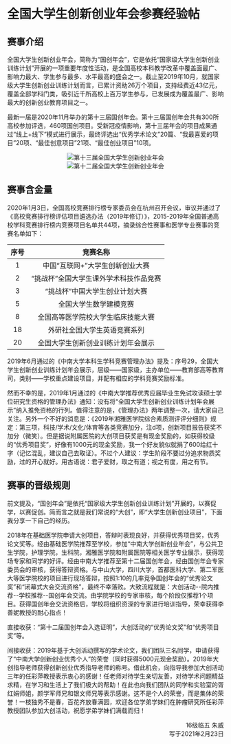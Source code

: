 # 全国大学生创新创业年会参赛经验帖

## 赛事介绍

全国大学生创新创业年会，简称为“国创年会”，它是依托“国家级大学生创新创业训练计划”开展的一项重要年度性活动，是全国高校本科教学改革中覆盖面最广、影响力最大、学生参与最多、水平最高的盛会之一。截止至2019年10月，就国家级大学生创新创业训练计划而言，已累计资助26万个项目，支持经费近43亿元，覆盖全部学科门类，吸引近千所高校上百万学生参与，已发展成为覆盖最广、影响最大的创新创业教育项目之一。

最新一届是2020年11月举办的第十三届国创年会。第十三届国创年会共有300所高校参加评选，460项国创项目。受新冠疫情影响，第十三届年会的项目成果通过“线上+线下”模式进行展示，最终评选出“优秀学术论文”20篇、“我最喜爱的项目”20项、“最佳创意项目”21项、“最佳创业项目”10项。

<div align=center>
<img src="https://gitee.com/xunlutzp/xunlutzp/raw/master/Image/Ch2_9_1.png" alt="第十三届全国大学生创新创业年会">
</div>
<div align=center>
<img src="https://gitee.com/xunlutzp/xunlutzp/raw/master/Image/Ch2_9_2.png" alt="第十二届全国大学生创新创业年会">
</div>

## 赛事含金量

2020年1月3日，全国高校竞赛排行榜专家委员会在杭州召开会议，审议并通过了《高校竞赛排行榜评估项目遴选办法（2019年修订）》，2015-2019年全国普通高校学科竞赛排行榜内竞赛项目名单共44项，摘录综合性赛事和医学专业赛事的竞赛名单如下：

|序号|竞赛名称|
|:----:|:----:|
|1|中国“互联网+”大学生创新创业大赛|
|2|“挑战杯”全国大学生课外学术科技作品竞赛|
|3|“挑战杯”中国大学生创业计划大赛|
|5|全国大学生数学建模竞赛|
|8|全国高等医学院校大学生临床技能大赛|
|18|外研社全国大学生英语竞赛系列|
|20|全国大学生创新创业训练计划年会展示|

2019年6月通过的《中南大学本科生学科竞赛管理办法》提及：序号29，全国大学生创新创业训练计划年会展示，层级——国家级，主办单位——教育部高等教育司，类别——学校重点建设项目，并配有相应的学科竞赛奖励标准。

然而不幸的是，2019年1月通过的《中南大学推荐优秀应届毕业生免试攻读硕士学位研究生资格的管理办法》通知：没有将“全国大学生创新创业训练计划年会展示”纳入推免资格的行列。值得注意的是，《管理办法》两年调整一次，请大家自己关注。另外一个不好的消息是：《2019年湘雅医学院综合素质测评评分细则》规定：第三项，科技/学术/文化/体育等各类竞赛加分，注d项，创新项目报告获奖不加分（微笑）。但是据说附属医院的大创项目获奖是有现金奖励的，如获得校级的“优秀项目奖”，好像有1000元的现金奖励，我一个好友貌似就捐了600给红十字（记忆混乱，建议自己去取证）。不过个人建议：学生阶段不要过分追求物质奖励，过的开心就好。用古语说：君子爱财，取之有道；视之有度，用之有节。

## 赛事的晋级规则

前文提及，“国创年会”是依托“国家级大学生创新创业训练计划”开展的，以赛促学，以赛促创。简而言之就是我们常说的“大创”，即“大学生创新创业项目”，下面我分享一下自己的经历。

2018年在基础医学院申请大创项目，答辩时表现良好，并获得优秀项目奖，优秀论文奖等。经由基础医学院推荐至学校，参加“中南大学创新创业年会”，与公共卫生学院，护理学院，生科院，湘雅医学院和附属医院等相关医学专业展示，获得现场专家和同学的好评。经由中南大学推荐至第十二届国创年会，经由国创年会专家委员会的审核，获得答辩资格。与中山大学，四川大学，首都医科大学、第二军医大等医学院校的项目进行现场答辩，按照1:10的几率竞争国创年会的“优秀论文奖”和“闭幕式大会交流资格”，最终不幸落败。大致流程就是：大创活动--院内推荐--学校推荐--国创年会交流。由学院学校的专家审核，每个阶段仅推荐1个项目。获得国创年会交流资格后，学校将组织资深的专家进行培训指导，荣幸获得李善妮教授的耐心指点！

直接收获：“第十二届国创年会入选证明”，大创活动的“优秀论文奖”和“优秀项目奖”等。

间接收获：2019年基于大创活动撰写的学术论文，我们团队三名同学，申请获得了“中南大学创新创业优秀个人”的荣誉（同时获得5000元现金奖励）。2019年大创指导老师获得创新创业优秀指导老师的称号。借此机会，向指导我参加大创活动三年的任彩萍教授表示衷心的感谢！任老师对待学生亲切友善，对待学术问题精益求精，在学习和生活上了我们极大的帮助！在此也向我们团队的同学和实验室的胥红娟师姐，颜学军师兄和银文师兄等表示感谢。这不是个人的荣誉，而是集体的荣誉！一枝独秀不是春，百花齐放春满园，欢迎各位学弟学妹们在肿瘤研究所任彩萍教授团队参加大创活动，祝愿学弟学妹们满载而归！

<p align="right">16级临五 朱威<br/>写于2021年2月23日</p>